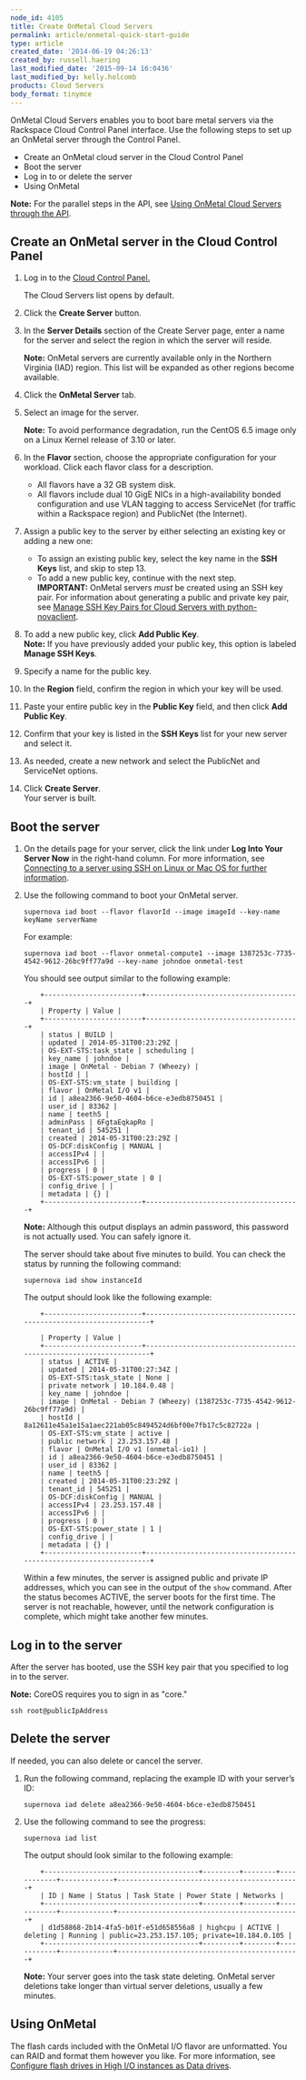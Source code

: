 ```yaml
---
node_id: 4105
title: Create OnMetal Cloud Servers
permalink: article/onmetal-quick-start-guide
type: article
created_date: '2014-06-19 04:26:13'
created_by: russell.haering
last_modified_date: '2015-09-14 16:0436'
last_modified_by: kelly.holcomb
products: Cloud Servers
body_format: tinymce
---
```


OnMetal Cloud Servers enables you to boot bare metal servers via the
Rackspace Cloud Control Panel interface. Use the following steps to set
up an OnMetal server through the Control Panel.

-   Create an OnMetal cloud server in the Cloud Control Panel
-   Boot the server
-   Log in to or delete the server
-   Using OnMetal

**Note:** For the parallel steps in the API, see [Using OnMetal Cloud
Servers through the
API](http://www.rackspace.com/knowledge_center/article/using-onmetal-cloud-servers-through-api).

Create an OnMetal server in the Cloud Control Panel
---------------------------------------------------

1.  Log in to the [Cloud Control Panel.](http://mycloud.rackspace.com)

    The Cloud Servers list opens by default.

2.  Click the **Create Server** button.
3.  In the **Server Details** section of the Create Server page, enter a
    name for the server and select the region in which the server will
    reside.

    **Note:** OnMetal servers are currently available only in the
    Northern Virginia (IAD) region. This list will be expanded as other
    regions become available.

4.  Click the **OnMetal Server** tab.
5.  Select an image for the server.

    **Note:** To avoid performance degradation, run the CentOS 6.5 image
    only on a Linux Kernel release of 3.10 or later.

6.  In the **Flavor** section, choose the appropriate configuration for
    your workload. Click each flavor class for a description.
    -   All flavors have a 32 GB system disk.
    -   All flavors include dual 10 GigE NICs in a high-availability
        bonded configuration and use VLAN tagging to access ServiceNet
        (for traffic within a Rackspace region) and PublicNet (the
        Internet).

7.  Assign a public key to the server by either selecting an existing
    key or adding a new one:
    -   To assign an existing public key, select the key name in the
        **SSH Keys** list, and skip to step 13.
    -   To add a new public key, continue with the next step.\
         **IMPORTANT:** OnMetal servers *must* be created using an SSH
        key pair. For information about generating a public and private
        key pair, see [Manage SSH Key Pairs for Cloud Servers with
        python-novaclient](http://www.rackspace.com/knowledge_center/article/manage-ssh-key-pairs-for-cloud-servers-with-python-novaclient).

    [](http://www.rackspace.com/knowledge_center/article/manage-ssh-key-pairs-for-cloud-servers-with-python-novaclient)
8.  To add a new public key, click **Add Public Key**.\
     **Note:** If you have previously added your public key, this option
    is labeled **Manage SSH Keys**.
9.  Specify a name for the public key.
10. In the **Region** field, confirm the region in which your key will
    be used.
11. Paste your entire public key in the **Public Key** field, and then
    click **Add Public Key**.
12. Confirm that your key is listed in the **SSH Keys** list for your
    new server and select it.
13. As needed, create a new network and select the PublicNet and
    ServiceNet options.
14. Click **Create Server**. \
     Your server is built.

Boot the server
---------------

1.  On the details page for your server, click the link under **Log Into
    Your Server Now** in the right-hand column. For more information,
    see [Connecting to a server using SSH on Linux or Mac OS for further
    information](http://www.rackspace.com/knowledge_center/article/connecting-to-a-server-using-ssh-on-linux-or-mac-os).
2.  Use the following command to boot your OnMetal server.

        supernova iad boot --flavor flavorId --image imageId --key-name keyName serverName

    For example:

        supernova iad boot --flavor onmetal-compute1 --image 1387253c-7735-4542-9612-26bc9ff77a9d --key-name johndoe onmetal-test

    You should see output similar to the following example:

            +------------------------+--------------------------------------+
            | Property | Value |
            +------------------------+--------------------------------------+
            | status | BUILD |
            | updated | 2014-05-31T00:23:29Z |
            | OS-EXT-STS:task_state | scheduling |
            | key_name | johndoe |
            | image | OnMetal - Debian 7 (Wheezy) |
            | hostId | |
            | OS-EXT-STS:vm_state | building |
            | flavor | OnMetal I/O v1 |
            | id | a8ea2366-9e50-4604-b6ce-e3edb8750451 |
            | user_id | 83362 |
            | name | teeth5 |
            | adminPass | 6FgtaEqkapRo |
            | tenant_id | 545251 |
            | created | 2014-05-31T00:23:29Z |
            | OS-DCF:diskConfig | MANUAL |
            | accessIPv4 | |
            | accessIPv6 | |
            | progress | 0 |
            | OS-EXT-STS:power_state | 0 |
            | config_drive | |
            | metadata | {} |
            +------------------------+--------------------------------------+

    **Note:** Although this output displays an admin password, this
    password is not actually used. You can safely ignore it.

    The server should take about five minutes to build. You can check
    the status by running the following command:

        supernova iad show instanceId

    The output should look like the following example:

            +------------------------+--------------------------------------------------------------------+

            | Property | Value |
            +------------------------+--------------------------------------------------------------------+
            | status | ACTIVE |
            | updated | 2014-05-31T00:27:34Z |
            | OS-EXT-STS:task_state | None |
            | private network | 10.184.0.48 |
            | key_name | johndoe |
            | image | OnMetal - Debian 7 (Wheezy) (1387253c-7735-4542-9612-26bc9ff77a9d) |
            | hostId | 8a12611e45a1e15a1aec221ab05c8494524d6bf00e7fb17c5c82722a |
            | OS-EXT-STS:vm_state | active |
            | public network | 23.253.157.48 |
            | flavor | OnMetal I/O v1 (onmetal-io1) |
            | id | a8ea2366-9e50-4604-b6ce-e3edb8750451 |
            | user_id | 83362 |
            | name | teeth5 |
            | created | 2014-05-31T00:23:29Z |
            | tenant_id | 545251 |
            | OS-DCF:diskConfig | MANUAL |
            | accessIPv4 | 23.253.157.48 |
            | accessIPv6 | |
            | progress | 0 |
            | OS-EXT-STS:power_state | 1 |
            | config_drive | |
            | metadata | {} |
            +------------------------+--------------------------------------------------------------------+

    Within a few minutes, the server is assigned public and private IP
    addresses, which you can see in the output of the `show` command.
    After the status becomes ACTIVE, the server boots for the first
    time. The server is not reachable, however, until the network
    configuration is complete, which might take another few minutes.

Log in to the server
--------------------

After the server has booted, use the SSH key pair that you specified to
log in to the server.

**Note:** CoreOS requires you to sign in as "core."

    ssh root@publicIpAddress

Delete the server
-----------------

If needed, you can also delete or cancel the server.

1.  Run the following command, replacing the example ID with your
    server&rsquo;s ID:

        supernova iad delete a8ea2366-9e50-4604-b6ce-e3edb8750451

2.  Use the following command to see the progress:

        supernova iad list

    The output should look similar to the following example:

            +--------------------------------------+---------+--------+------------+-------------+---------------------------------------------+
            | ID | Name | Status | Task State | Power State | Networks |
            +--------------------------------------+---------+--------+------------+-------------+---------------------------------------------+
            | d1d58868-2b14-4fa5-b01f-e51d658556a8 | highcpu | ACTIVE | deleting | Running | public=23.253.157.105; private=10.184.0.105 |
            +--------------------------------------+---------+--------+------------+-------------+---------------------------------------------+

    **Note:** Your server goes into the task state deleting. OnMetal
    server deletions take longer than virtual server deletions, usually
    a few minutes.

Using OnMetal
-------------

The flash cards included with the OnMetal I/O flavor are unformatted.
You can RAID and format them however you like. For more information, see
[Configure flash drives in High I/O instances as Data
drives](http://www.rackspace.com/knowledge_center/article/configure-flash-drives-in-high-io-instances-as-data-drives).

